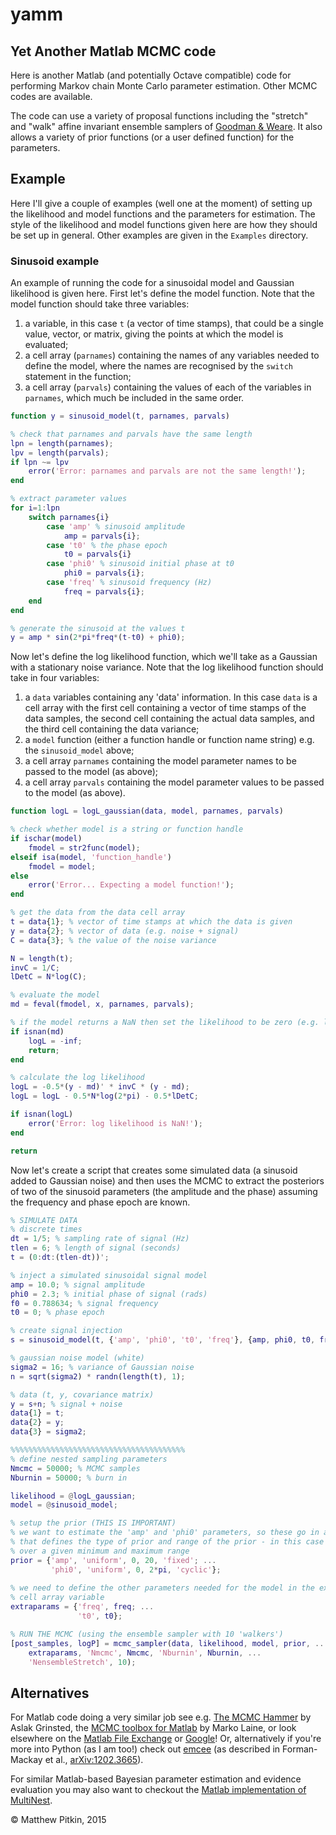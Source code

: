 # yamm
## Yet Another Matlab MCMC code

Here is another Matlab (and potentially Octave compatible) code for performing Markov chain Monte Carlo parameter estimation. Other MCMC codes are available.

The code can use a variety of proposal functions including the "stretch" and "walk" affine invariant ensemble samplers of [Goodman & Weare](http://msp.org/camcos/2010/5-1/p04.xhtml). It also allows a variety of prior functions (or a user defined function) for the parameters.

## Example

Here I'll give a couple of examples (well one at the moment) of setting up the likelihood and model functions and the parameters for estimation. The style of the likelihood and model functions given here are how they should be set up in general. Other examples are given in the `Examples` directory.

### Sinusoid example

An example of running the code for a sinusoidal model and Gaussian likelihood is given here. First let's define the model function. Note that the model function should take three variables:
 1. a variable, in this case `t` (a vector of time stamps), that could be a single value, vector, or matrix, giving the points at which the model is evaluated;
 2. a cell array (`parnames`) containing the names of any variables needed to define the model, where the names are recognised by the `switch` statement in the function;
 3. a cell array (`parvals`) containing the values of each of the variables in `parnames`, which much be included in the same order. 

```matlab
function y = sinusoid_model(t, parnames, parvals)

% check that parnames and parvals have the same length
lpn = length(parnames);
lpv = length(parvals);
if lpn ~= lpv
    error('Error: parnames and parvals are not the same length!');
end

% extract parameter values
for i=1:lpn
    switch parnames{i}
        case 'amp' % sinusoid amplitude
            amp = parvals{i};
        case 't0' % the phase epoch
            t0 = parvals{i}
        case 'phi0' % sinusoid initial phase at t0
            phi0 = parvals{i};
        case 'freq' % sinusoid frequency (Hz)
            freq = parvals{i};
    end
end

% generate the sinusoid at the values t
y = amp * sin(2*pi*freq*(t-t0) + phi0);

```

Now let's define the log likelihood function, which we'll take as a Gaussian with a stationary noise variance. Note that the log likelihood function should take in four variables:
 1. a `data` variables containing any 'data' information. In this case `data` is a cell array with the first cell containing a vector of time stamps of the data samples, the second cell containing the actual data samples, and the third cell containing the data variance;
 2. a `model` function (either a function handle or function name string) e.g. the `sinusoid_model` above;
 3. a cell array `parnames` containing the model parameter names to be passed to the model (as above);
 4. a cell array `parvals` containing the model parameter values to be passed to the model (as above).

```matlab
function logL = logL_gaussian(data, model, parnames, parvals)

% check whether model is a string or function handle
if ischar(model)
    fmodel = str2func(model);
elseif isa(model, 'function_handle')
    fmodel = model;
else
    error('Error... Expecting a model function!');
end

% get the data from the data cell array
t = data{1}; % vector of time stamps at which the data is given
y = data{2}; % vector of data (e.g. noise + signal)
C = data{3}; % the value of the noise variance

N = length(t);
invC = 1/C;
lDetC = N*log(C);

% evaluate the model
md = feval(fmodel, x, parnames, parvals);

% if the model returns a NaN then set the likelihood to be zero (e.g. loglikelihood to be -inf)
if isnan(md)
    logL = -inf;
    return;
end

% calculate the log likelihood
logL = -0.5*(y - md)' * invC * (y - md);
logL = logL - 0.5*N*log(2*pi) - 0.5*lDetC;

if isnan(logL)
    error('Error: log likelihood is NaN!');
end

return

```

Now let's create a script that creates some simulated data (a sinusoid added to Gaussian noise) and then uses the MCMC to extract the posteriors of two of the sinusoid parameters (the amplitude and the phase) assuming the frequency and phase epoch are known.
```matlab
% SIMULATE DATA
% discrete times
dt = 1/5; % sampling rate of signal (Hz)
tlen = 6; % length of signal (seconds)
t = (0:dt:(tlen-dt))';

% inject a simulated sinusoidal signal model
amp = 10.0; % signal amplitude
phi0 = 2.3; % initial phase of signal (rads)
f0 = 0.788634; % signal frequency
t0 = 0; % phase epoch

% create signal injection
s = sinusoid_model(t, {'amp', 'phi0', 't0', 'freq'}, {amp, phi0, t0, freq});

% gaussian noise model (white)
sigma2 = 16; % variance of Gaussian noise
n = sqrt(sigma2) * randn(length(t), 1);

% data (t, y, covariance matrix)
y = s+n; % signal + noise
data{1} = t;
data{2} = y;
data{3} = sigma2;

%%%%%%%%%%%%%%%%%%%%%%%%%%%%%%%%%%%%%%%
% define nested sampling parameters
Nmcmc = 50000; % MCMC samples
Nburnin = 50000; % burn in

likelihood = @logL_gaussian;
model = @sinusoid_model;

% setup the prior (THIS IS IMPORTANT)
% we want to estimate the 'amp' and 'phi0' parameters, so these go in a prior variable
% that defines the type of prior and range of the prior - in this case uniform priors
% over a given minimum and maximum range
prior = {'amp', 'uniform', 0, 20, 'fixed'; ...
         'phi0', 'uniform', 0, 2*pi, 'cyclic'};
         
% we need to define the other parameters needed for the model in the extraparams 
% cell array variable
extraparams = {'freq', freq; ...
               't0', t0};

% RUN THE MCMC (using the ensemble sampler with 10 'walkers')
[post_samples, logP] = mcmc_sampler(data, likelihood, model, prior, ...
    extraparams, 'Nmcmc', Nmcmc, 'Nburnin', Nburnin, ...
    'NensembleStretch', 10);

```

## Alternatives

For Matlab code doing a very similar job see e.g. [The MCMC Hammer](http://www.mathworks.com/matlabcentral/fileexchange/49537-the-mcmc-hammer---affine-invariant-mcmc-sampler) by Aslak Grinsted, the [MCMC toolbox for Matlab](http://helios.fmi.fi/~lainema/mcmc/) by Marko Laine, or look elsewhere on the [Matlab File Exchange](http://www.mathworks.com/matlabcentral/fileexchange/) or [Google](https://www.google.co.uk/#q=matlab+mcmc)! Or, alternatively if you're more into Python (as I am too!) check out [emcee](http://dan.iel.fm/emcee/current/) (as described in Forman-Mackay et al., [arXiv:1202.3665](http://arxiv.org/abs/1202.3665)).

For similar Matlab-based Bayesian parameter estimation and evidence evaluation you may also want to checkout the [Matlab implementation of MultiNest](http://ccpforge.cse.rl.ac.uk/gf/project/multinest/frs/).

&copy; Matthew Pitkin, 2015
